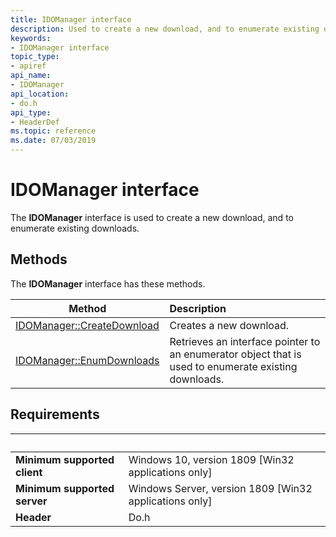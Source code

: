 ```yaml
---
title: IDOManager interface
description: Used to create a new download, and to enumerate existing downloads.
keywords:
- IDOManager interface
topic_type:
- apiref
api_name:
- IDOManager
api_location:
- do.h
api_type:
- HeaderDef
ms.topic: reference
ms.date: 07/03/2019
---
```


# IDOManager interface

The **IDOManager** interface is used to create a new download, and to enumerate existing downloads.

## Methods

The **IDOManager** interface has these methods.

| Method | Description |
| ---- |:---- |
| [IDOManager::CreateDownload](./nf-do-idomanager-createdownload.md) | Creates a new download. |
| [IDOManager::EnumDownloads](./nf-do-idomanager-enumdownloads.md) | Retrieves an interface pointer to an enumerator object that is used to enumerate existing downloads. |

## Requirements

| &nbsp; | &nbsp; |
| ---- |:---- |
| **Minimum supported client** | Windows 10, version 1809 \[Win32 applications only\] |
| **Minimum supported server** | Windows Server, version 1809 \[Win32 applications only\] |
| **Header** | Do.h |
